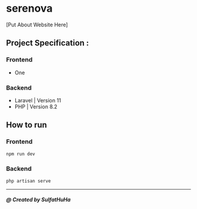 # serenova
[Put About Website Here]
## Project Specification :
### Frontend
- One
### Backend
- Laravel | Version 11
- PHP | Version 8.2
## How to run
### Frontend
```javascript
npm run dev
```
### Backend
```php
php artisan serve
```
----------
##### **@ Created by SulfatHuHa**
